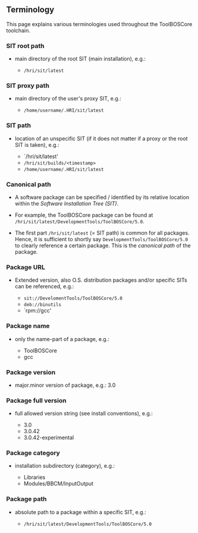 ## Terminology
This page explains various terminologies used throughout the ToolBOSCore toolchain.


### SIT root path

  - main directory of the root SIT (main installation), e.g.:

    * `/hri/sit/latest`


### SIT proxy path

  - main directory of the user's proxy SIT, e.g.:

    * `/home/username/.HRI/sit/latest`


### SIT path

  - location of an unspecific SIT (if it does not matter if
    a proxy or the root SIT is taken), e.g.:

    * `/hri/sit/latest'
    * `/hri/sit/builds/<timestamp>`
    * `/home/username/.HRI/sit/latest`


### Canonical path

  - A software package can be specified / identified by its relative location
    within the *Software Installation Tree (SIT)*.

  - For example, the ToolBOSCore package can be found at
    `/hri/sit/latest/DevelopmentTools/ToolBOSCore/5.0`.
  - The first part `/hri/sit/latest` (= SIT path) is common for all packages.
    Hence, it is sufficient to shortly say `DevelopmentTools/ToolBOSCore/5.0`
    to clearly reference a certain package.
    This is the *canonical path* of the package.


### Package URL

  - Extended version, also O.S. distribution packages and/or specific SITs
    can be referenced, e.g.:

    * `sit://DevelomentTools/ToolBOSCore/5.0`
    * `deb://binutils`
    * `rpm://gcc'


### Package name

  - only the name-part of a package, e.g.:

    * ToolBOSCore
    * gcc


### Package version

  - major.minor version of package, e.g.: 3.0


### Package full version


  - full allowed version string (see install conventions), e.g.:

    * 3.0
    * 3.0.42
    * 3.0.42-experimental


### Package category

  - installation subdirectory (category), e.g.:

    * Libraries
    * Modules/BBCM/InputOutput


### Package path

  - absolute path to a package within a specific SIT, e.g.:

    * `/hri/sit/latest/DevelopmentTools/ToolBOSCore/5.0`


